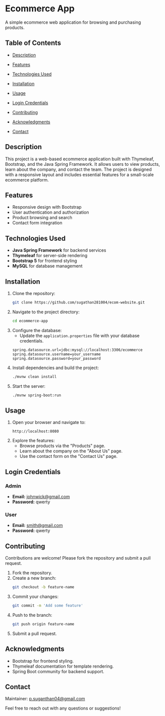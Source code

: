 # Ecommerce App

A simple ecommerce web application for browsing and purchasing products.

## Table of Contents

- [Description](#description)

- [Features](#features)

- [Technologies Used](#technologies-used)

- [Installation](#installation)

- [Usage](#usage)

- [Login Credentials](#login-credentials)

- [Contributing](#contributing)

- [Acknowledgments](#acknowledgments)

- [Contact](#contact)

## Description

This project is a web-based ecommerce application built with Thymeleaf, Bootstrap, and the Java Spring Framework. It allows users to view products, learn about the company, and contact the team. The project is designed with a responsive layout and includes essential features for a small-scale ecommerce platform.

## Features

- Responsive design with Bootstrap
- User authentication and authorization
- Product browsing and search
- Contact form integration

## Technologies Used

- **Java Spring Framework** for backend services
- **Thymeleaf** for server-side rendering
- **Bootstrap 5** for frontend styling
- **MySQL** for database management

## Installation

1. Clone the repository:
   ```bash
   git clone https://github.com/sugathan281004/ecom-website.git
   ```
2. Navigate to the project directory:
   ```bash
   cd ecommerce-app
   ```
3. Configure the database:
   - Update the `application.properties` file with your database credentials.
   ```properties
   spring.datasource.url=jdbc:mysql://localhost:3306/ecommerce
   spring.datasource.username=your_username
   spring.datasource.password=your_password
   ```
4. Install dependencies and build the project:
   ```bash
   ./mvnw clean install
   ```
5. Start the server:
   ```bash
   ./mvnw spring-boot:run
   ```

## Usage

1. Open your browser and navigate to:
   ```
   http://localhost:8080
   ```
2. Explore the features:
   - Browse products via the "Products" page.
   - Learn about the company on the "About Us" page.
   - Use the contact form on the "Contact Us" page.

## Login Credentials

### Admin

- **Email:** [johnwick@gmail.com](mailto\:johnwick@gmail.com)
- **Password:** qwerty

### User

- **Email:** [smith@gmail.com](mailto\:smith@gmail.com)
- **Password:** qwerty

## Contributing

Contributions are welcome! Please fork the repository and submit a pull request.

1. Fork the repository.
2. Create a new branch:
   ```bash
   git checkout -b feature-name
   ```
3. Commit your changes:
   ```bash
   git commit -m 'Add some feature'
   ```
4. Push to the branch:
   ```bash
   git push origin feature-name
   ```
5. Submit a pull request.

## Acknowledgments

- Bootstrap for frontend styling.
- Thymeleaf documentation for template rendering.
- Spring Boot community for backend support.

## Contact

Maintainer: [p.suganthan04@gmail.com](mailto\:p.suganthan04@gmail.com)

Feel free to reach out with any questions or suggestions!

